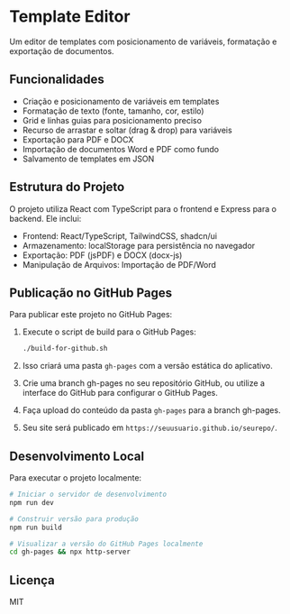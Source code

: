 # Template Editor

Um editor de templates com posicionamento de variáveis, formatação e exportação de documentos.

## Funcionalidades

- Criação e posicionamento de variáveis em templates
- Formatação de texto (fonte, tamanho, cor, estilo)
- Grid e linhas guias para posicionamento preciso
- Recurso de arrastar e soltar (drag & drop) para variáveis
- Exportação para PDF e DOCX
- Importação de documentos Word e PDF como fundo
- Salvamento de templates em JSON

## Estrutura do Projeto

O projeto utiliza React com TypeScript para o frontend e Express para o backend. Ele inclui:

- Frontend: React/TypeScript, TailwindCSS, shadcn/ui
- Armazenamento: localStorage para persistência no navegador
- Exportação: PDF (jsPDF) e DOCX (docx-js)
- Manipulação de Arquivos: Importação de PDF/Word

## Publicação no GitHub Pages

Para publicar este projeto no GitHub Pages:

1. Execute o script de build para o GitHub Pages:
   ```bash
   ./build-for-github.sh
   ```

2. Isso criará uma pasta `gh-pages` com a versão estática do aplicativo.

3. Crie uma branch gh-pages no seu repositório GitHub, ou utilize a interface do GitHub para configurar o GitHub Pages.

4. Faça upload do conteúdo da pasta `gh-pages` para a branch gh-pages.

5. Seu site será publicado em `https://seuusuario.github.io/seurepo/`.

## Desenvolvimento Local

Para executar o projeto localmente:

```bash
# Iniciar o servidor de desenvolvimento
npm run dev

# Construir versão para produção
npm run build

# Visualizar a versão do GitHub Pages localmente
cd gh-pages && npx http-server
```

## Licença

MIT